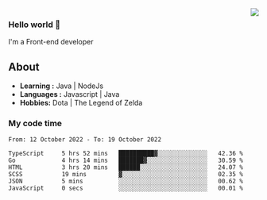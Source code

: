 <img align='right' src="https://github-readme-stats.vercel.app/api?username=jumodada&show_icons=true&theme=vue">

### Hello world 👋

I'm a Front-end developer 
    
## About
-  **Learning :** Java | NodeJs
-  **Languages :** Javascript | Java
-  **Hobbies:** Dota | The Legend of Zelda

### My code time

<!--START_SECTION:waka-->

```text
From: 12 October 2022 - To: 19 October 2022

TypeScript     5 hrs 52 mins   ██████████▓░░░░░░░░░░░░░░   42.36 %
Go             4 hrs 14 mins   ███████▓░░░░░░░░░░░░░░░░░   30.59 %
HTML           3 hrs 20 mins   ██████░░░░░░░░░░░░░░░░░░░   24.07 %
SCSS           19 mins         ▓░░░░░░░░░░░░░░░░░░░░░░░░   02.35 %
JSON           5 mins          ░░░░░░░░░░░░░░░░░░░░░░░░░   00.62 %
JavaScript     0 secs          ░░░░░░░░░░░░░░░░░░░░░░░░░   00.01 %
```

<!--END_SECTION:waka-->
